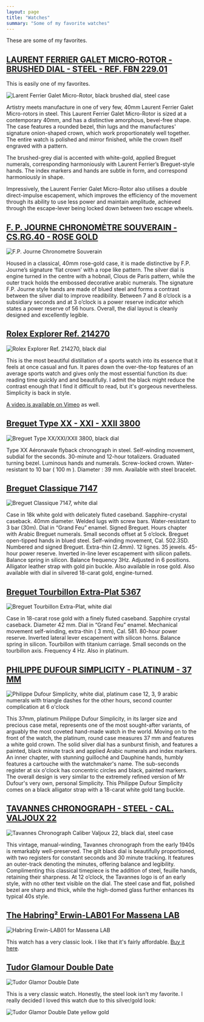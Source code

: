 ```yaml
---
layout: page
title: "Watches"
summary: "Some of my favorite watches"
---
```


These are some of my favorites.

## [LAURENT FERRIER GALET MICRO-ROTOR - BRUSHED DIAL - STEEL - REF. FBN 229.01](https://www.acollectedman.com/collections/all/products/laurent-ferrier-galet-micro-rotor-grey-dial?variant=12515229204563)

This is easily one of my favorites.

![Larent Ferrier Galet Micro-Rotor, black brushed dial, steel case](/images/watches/Laurent_Ferrier_Galet_Micro_Rotor_Breguet_Brushed_steel_watch_at_A_Collected_Man_London25.jpg)

Artistry meets manufacture in one of very few, 40mm Laurent Ferrier Galet
Micro-rotors in steel. This Laurent Ferrier Galet Micro-Rotor is sized at a
contemporary 40mm, and has a distinctive amorphous, bevel-free shape. The
case features a rounded bezel, thin lugs and the manufactures' signature
onion-shaped crown, which work proportionately well together. The entire
watch is polished and mirror finished, while the crown itself engraved with
a pattern.

The brushed-grey dial is accented with white-gold, applied Breguet
numerals, corresponding harmoniously with Laurent Ferrier’s Breguet-style
hands.  The index markers and hands are subtle in form, and correspond
harmoniously in shape.

Impressively, the Laurent Ferrier Galet Micro-Rotor also utilises a double
direct-impulse escapement, which improves the efficiency of the movement
through its ability to use less power and maintain amplitude, achieved
through the escape-lever being locked down between two escape wheels.

## [F. P. JOURNE CHRONOMÈTRE SOUVERAIN - CS.RG.40 - ROSE GOLD](https://www.acollectedman.com/collections/all/products/fp-journe-chronometre-souverain-csrg40-watch)

![F.P. Journe Chronometre Souverain](/images/watches/F_P_Journe_Chronometre_Souverain_Rose_gold_silver_dial_watch_at_A_Collected_Man_London1.jpg)

Housed in a classical, 40mm rose-gold case, it is made distinctive by F.P.
Journe’s signature ‘flat crown’ with a rope like pattern. The silver dial
is engine turned in the centre with a hobnail, Clous de Paris pattern,
while the outer track holds the embossed decorative arabic numerals. The
signature F.P. Journe style hands are made of blued steel and forms a
contrast between the silver dial to improve readibility. Between 7 and 8
o’clock is a subsidiary seconds and at 3 o’clock is a power reserve
indicator which states a power reserve of 56 hours. Overall, the dial
layout is cleanly designed and excellently legible.

## [Rolex Explorer Ref. 214270](https://www.hodinkee.com/articles/rolex-explorer-214270-review)

![Rolex Explorer Ref. 214270, black dial](/images/watches/Rolex_Explorer_Ref_214270_.jpg)

This is the most beautiful distillation of a sports watch into its essence that it feels at once casual
and fun. It pares down the over-the-top features of an average sports watch and gives only the most
essential function its due: reading time quickly and and beautifully. I admit the black might reduce
the contrast enough that I find it difficult to read, but it's gorgeous nevertheless. Simplicity is back in style.

[A video is available on Vimeo](https://vimeo.com/331870470) as well.

## [Breguet Type XX - XXI - XXII 3800](https://www.breguet.com/en/timepieces/type-xx-xxi-xxii/3800)

![Breguet Type XX/XXI/XXII 3800, black dial](/images/watches/Breguet_XX_XXI_XXII_3800st_92_9w6_2.jpg)

Type XX Aéronavale flyback chronograph in steel. Self-winding movement,
subdial for the seconds. 30-minute and 12-hour totalizers. Graduated
turning bezel. Luminous hands and numerals. Screw-locked crown.
Water-resistant to 10 bar ( 100 m ).  Diameter : 39 mm. Available with
steel bracelet.

## [Breguet Classique 7147](https://www.breguet.com/en/timepieces/classique/7147)

![Breguet Classique 7147, white dial](/images/watches/Breguet_Classique_7147bb_29_9wu_face_hr.jpg)

Case in 18k white gold with delicately fluted caseband. Sapphire-crystal
caseback. 40mm diameter. Welded lugs with screw bars. Water-resistant to 3
bar (30m).  Dial in “Grand Feu” enamel. Signed Breguet. Hours chapter with
Arabic Breguet numerals. Small seconds offset at 5 o’clock. Breguet
open-tipped hands in blued steel.  Self-winding movement, Cal. 502.3SD.
Numbered and signed Breguet. Extra-thin (2.4mm). 12 lignes. 35 jewels.
45-hour power reserve. Inverted in-line lever escapement with silicon
pallets. Balance spring in silicon. Balance frequency 3Hz. Adjusted in 6
positions.  Alligator leather strap with gold pin buckle.  Also available
in rose gold. Also available with dial in silvered 18-carat gold,
engine-turned.

## [Breguet Tourbillon Extra-Plat 5367](https://www.breguet.com/en/timepieces/new-models-classique-complications/5367)

![Breguet Tourbillon Extra-Plat, white dial](/images/watches/Breguet_Tourbillon_Extra-Plat_5367BR_29_9WU_0.jpg)

Case in 18-carat rose gold with a finely fluted caseband. Sapphire crystal
caseback. Diameter 42 mm. Dial in “Grand Feu” enamel. Mechanical movement
self-winding, extra-thin ( 3 mm), Cal. 581. 80-hour power reserve. Inverted
lateral lever escapement with silicon horns. Balance spring in silicon.
Tourbillon with titanium carriage. Small seconds on the tourbillon axis.
Frequency 4 Hz. Also in platinum.

## [PHILIPPE DUFOUR SIMPLICITY - PLATINUM - 37 MM](https://www.acollectedman.com/collections/all/products/philippe-dufour-simplicity-platinum-watch-for-sale?variant=18368576899)

![Philippe Dufour Simplicity, white dial, platinum case 12, 3, 9 arabic numerals with triangle dashes for the other hours, second counter complication at 6 o'clock](/images/watches/Philippe_Dufour_Simplicity_platinum_no_166_handmade_watch_at_A_Collected_Man_London2_2048x2048.jpg)

This 37mm, platinum Philippe Dufour Simplicity, in its larger size and
precious case metal, represents one of the most sought-after variants, of
arguably the most coveted hand-made watch in the world.  Moving on to the
front of the watch, the platinum, round case measures 37 mm and features a
white gold crown. The solid silver dial has a sunburst finish, and features
a painted, black minute track and applied Arabic numerals and index
markers. An inner chapter, with stunning guilloché and Dauphine hands,
humbly features a cartouche with the watchmaker's name. The sub-seconds
register at six o'clock has concentric circles and black, painted markers.
The overall design is very similar to the extremely refined version of Mr
Dufour's very own, personal Simplicity. This Philippe Dufour Simplicity
comes on a black alligator strap with a 18-carat white gold tang buckle.

## [TAVANNES CHRONOGRAPH - STEEL - CAL. VALJOUX 22](https://www.acollectedman.com/collections/all/products/tavannes-chronograph-steel)

![Tavannes Chronograph Caliber Valjoux 22, black dial, steel case](/images/watches/Tavannes__vintage_steel_chronograph_watch_at_A_Collected_Man_London-021.jpg)

This vintage, manual-winding, Tavannes chronograph from the early 1940s is
remarkably well-preserved. The gilt black dial is beautifully proportioned,
with two registers for constant seconds and 30 minute tracking. It features
an outer-track denoting the minutes, offering balance and legibility.
Complimenting this classical timepiece is the addition of steel, feuille
hands, retaining their sharpness. At 12 o’clock, the Tavannes logo is of an
early style, with no other text visible on the dial. The steel case and
flat, polished bezel are sharp and thick, while the high-domed glass
further enhances its typical 40s style.

## [The Habring² Erwin-LAB01 For Massena LAB](https://www.hodinkee.com/articles/massena-lab-habring2-erwin-lab01-introducing)

![Habring Erwin-LAB01 for Massena LAB](/images/watches/habring-erwin-lab01-for-massena-lab.png)

This watch has a very classic look. I like that it's fairly affordable.
[Buy it here](https://www.massenalab.com/product/erwin-lab01/).

## [Tudor Glamour Double Date](https://www.hodinkee.com/articles/tudor-glamour-double-date-introducing)

![Tudor Glamor Double Date](/images/watches/tudor-glamor-double-date.png)

This is a very classic watch. Honestly, the steel look isn't my favorite.
I really decided I loved this watch due to this silver/gold look:

![Tudor Glamor Double Date yellow gold](/images/watches/tudor-glamor-double-date-yellow-gold.png)
